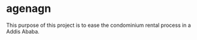 # agenagn

This purpose of this project is to ease the condominium rental process in a Addis Ababa.
